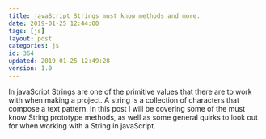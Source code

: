 ```yaml
---
title: javaScript Strings must know methods and more.
date: 2019-01-25 12:44:00
tags: [js]
layout: post
categories: js
id: 364
updated: 2019-01-25 12:49:28
version: 1.0
---
```


In javaScript Strings are one of the primitive values that there are to work with when making a project. A string is a collection of characters that compose a text pattern. In this post I will be covering some of the must know String prototype methods, as well as some general quirks to look out for when working with a String in javaScript.

<!-- more -->


